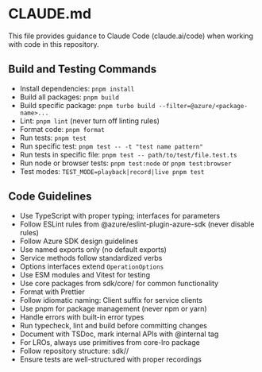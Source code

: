 # CLAUDE.md

This file provides guidance to Claude Code (claude.ai/code) when working with code in this repository.

## Build and Testing Commands
- Install dependencies: `pnpm install`
- Build all packages: `pnpm build`
- Build specific package: `pnpm turbo build --filter=@azure/<package-name>...`
- Lint: `pnpm lint` (never turn off linting rules)
- Format code: `pnpm format`
- Run tests: `pnpm test`
- Run specific test: `pnpm test -- -t "test name pattern"`
- Run tests in specific file: `pnpm test -- path/to/test/file.test.ts`
- Run node or browser tests: `pnpm test:node` or `pnpm test:browser`
- Test modes: `TEST_MODE=playback|record|live pnpm test`

## Code Guidelines
- Use TypeScript with proper typing; interfaces for parameters
- Follow ESLint rules from @azure/eslint-plugin-azure-sdk (never disable rules)
- Follow Azure SDK design guidelines
- Use named exports only (no default exports)
- Service methods follow standardized verbs
- Options interfaces extend `OperationOptions`
- Use ESM modules and Vitest for testing
- Use core packages from sdk/core/ for common functionality
- Format with Prettier
- Follow idiomatic naming: Client suffix for service clients
- Use pnpm for package management (never npm or yarn)
- Handle errors with built-in error types
- Run typecheck, lint and build before committing changes
- Document with TSDoc, mark internal APIs with @internal tag
- For LROs, always use primitives from core-lro package
- Follow repository structure: sdk/<servicename>/<packagename>
- Ensure tests are well-structured with proper recordings
